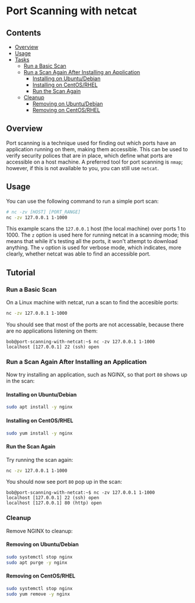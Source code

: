 <!--PROPS
{
    "estTime": 10,
    "questions": [
        {
            "value": "What can port scanning be used for?",
            "answer": "Finding out what ports are available on a host.",
            "choices": [
                "Load testing.",
                "Monitoring TCP traffic going through the given ports."
            ]
        }
    ]
}
-->

# Port Scanning with netcat



<!--TOC_START-->
## Contents
- [Overview](#overview)
- [Usage](#usage)
- [Tasks](#tasks)
	- [Run a Basic Scan](#run-a-basic-scan)
	- [Run a Scan Again After Installing an Application](#run-a-scan-again-after-installing-an-application)
		- [Installing on Ubuntu/Debian](#installing-on-ubuntudebian)
		- [Installing on CentOS/RHEL](#installing-on-centosrhel)
		- [Run the Scan Again](#run-the-scan-again)
	- [Cleanup](#cleanup)
		- [Removing on Ubuntu/Debian](#removing-on-ubuntudebian)
		- [Removing on CentOS/RHEL](#removing-on-centosrhel)

<!--TOC_END-->
## Overview
Port scanning is a technique used for finding out which ports have an application running on them, making them accessible.
This can be used to verify security polices that are in place, which define what ports are accessible on a host machine.
A preferred tool for port scanning is `nmap`; however, if this is not available to you, you can still use `netcat`.

## Usage
You can use the following command to run a simple port scan:
```bash
# nc -zv [HOST] [PORT_RANGE]
nc -zv 127.0.0.1 1-1000
```
This example scans the `127.0.0.1` host (the local machine) over ports 1 to 1000.
The `z` option is used here for running netcat in a scanning mode; this means that while it's testing all the ports, it won't attempt to download anything.
The `v` option is used for verbose mode, which indicates, more clearly, whether netcat was able to find an accessible port.

## Tutorial

### Run a Basic Scan
On a Linux machine with netcat, run a scan to find the accesible ports:
```bash
nc -zv 127.0.0.1 1-1000
```
You should see that most of the ports are not accessable, because there are no applications listening on them:
```text
bob@port-scanning-with-netcat:~$ nc -zv 127.0.0.1 1-1000
localhost [127.0.0.1] 22 (ssh) open
```

### Run a Scan Again After Installing an Application
Now try installing an application, such as NGINX, so that port `80` shows up in the scan:

#### Installing on Ubuntu/Debian
```bash
sudo apt install -y nginx
```

#### Installing on CentOS/RHEL
```bash
sudo yum install -y nginx
```

#### Run the Scan Again
Try running the scan again:
```bash
nc -zv 127.0.0.1 1-1000
```
You should now see port `80` pop up in the scan:
```text
bob@port-scanning-with-netcat:~$ nc -zv 127.0.0.1 1-1000
localhost [127.0.0.1] 22 (ssh) open
localhost [127.0.0.1] 80 (http) open
```

### Cleanup
Remove NGINX to cleanup:

#### Removing on Ubuntu/Debian
```bash
sudo systemctl stop nginx
sudo apt purge -y nginx
```

#### Removing on CentOS/RHEL
```bash
sudo systemctl stop nginx
sudo yum remove -y nginx
```
